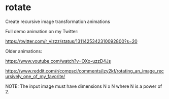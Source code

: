 # rotate
Create recursive image transformation animations

Full demo animation on my Twitter:

https://twitter.com/r_vizzz/status/1311425342310092800?s=20

Older animations: 

https://www.youtube.com/watch?v=OXo-uzzD4Js

https://www.reddit.com/r/compsci/comments/izy2kf/rotating_an_image_recursively_one_of_my_favorite/

NOTE: The input image must have dimensions N x N where N is a power of 2.
